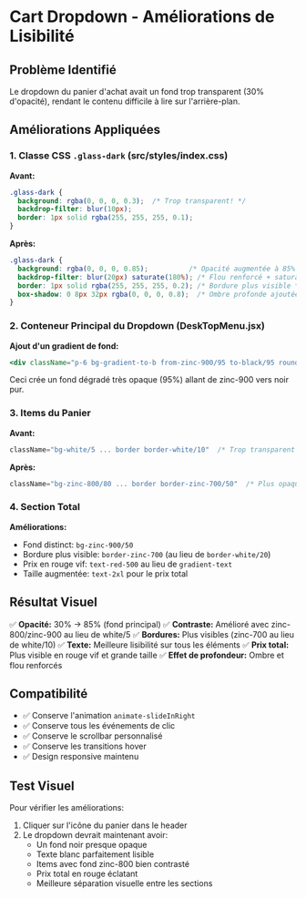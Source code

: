 # Cart Dropdown - Améliorations de Lisibilité

## Problème Identifié
Le dropdown du panier d'achat avait un fond trop transparent (30% d'opacité), rendant le contenu difficile à lire sur l'arrière-plan.

## Améliorations Appliquées

### 1. Classe CSS `.glass-dark` (src/styles/index.css)

**Avant:**
```css
.glass-dark {
  background: rgba(0, 0, 0, 0.3);  /* Trop transparent! */
  backdrop-filter: blur(10px);
  border: 1px solid rgba(255, 255, 255, 0.1);
}
```

**Après:**
```css
.glass-dark {
  background: rgba(0, 0, 0, 0.85);          /* Opacité augmentée à 85% */
  backdrop-filter: blur(20px) saturate(180%); /* Flou renforcé + saturation */
  border: 1px solid rgba(255, 255, 255, 0.2); /* Bordure plus visible */
  box-shadow: 0 8px 32px rgba(0, 0, 0, 0.8);  /* Ombre profonde ajoutée */
}
```

### 2. Conteneur Principal du Dropdown (DeskTopMenu.jsx)

**Ajout d'un gradient de fond:**
```jsx
<div className="p-6 bg-gradient-to-b from-zinc-900/95 to-black/95 rounded-2xl">
```

Ceci crée un fond dégradé très opaque (95%) allant de zinc-900 vers noir pur.

### 3. Items du Panier

**Avant:**
```jsx
className="bg-white/5 ... border border-white/10"  /* Trop transparent */
```

**Après:**
```jsx
className="bg-zinc-800/80 ... border border-zinc-700/50"  /* Plus opaque et contrasté */
```

### 4. Section Total

**Améliorations:**
- Fond distinct: `bg-zinc-900/50`
- Bordure plus visible: `border-zinc-700` (au lieu de `border-white/20`)
- Prix en rouge vif: `text-red-500` au lieu de `gradient-text`
- Taille augmentée: `text-2xl` pour le prix total

## Résultat Visuel

✅ **Opacité:** 30% → 85% (fond principal)
✅ **Contraste:** Amélioré avec zinc-800/zinc-900 au lieu de white/5
✅ **Bordures:** Plus visibles (zinc-700 au lieu de white/10)
✅ **Texte:** Meilleure lisibilité sur tous les éléments
✅ **Prix total:** Plus visible en rouge vif et grande taille
✅ **Effet de profondeur:** Ombre et flou renforcés

## Compatibilité

- ✅ Conserve l'animation `animate-slideInRight`
- ✅ Conserve tous les événements de clic
- ✅ Conserve le scrollbar personnalisé
- ✅ Conserve les transitions hover
- ✅ Design responsive maintenu

## Test Visuel

Pour vérifier les améliorations:
1. Cliquer sur l'icône du panier dans le header
2. Le dropdown devrait maintenant avoir:
   - Un fond noir presque opaque
   - Texte blanc parfaitement lisible
   - Items avec fond zinc-800 bien contrasté
   - Prix total en rouge éclatant
   - Meilleure séparation visuelle entre les sections
